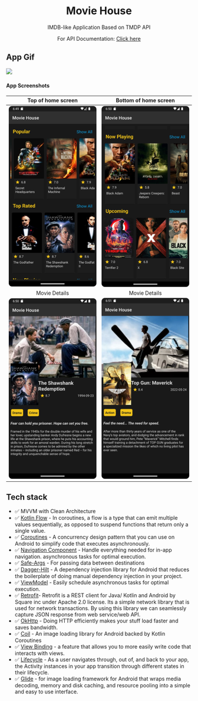<h1 align="center">Movie House</h1>

<p align="center">  
IMDB-like Application Based on TMDP API
<br/>
<p align="center">For API Documentation: <a href="https://developers.themoviedb.org/3/getting-started/introduction">Click here</a></p>
</p>


## App Gif
<img src="https://github.com/herdal06/Movie-House/blob/master/arts/app.gif?raw=true"  width="25%"/>


#### App Screenshots

| Top of home screen | Bottom of home screen | 
|:-:|:-:|
| <img src="https://github.com/herdal06/Movie-House/blob/master/screenshots/home_1.png?raw=true" alt="drawing" width="300"/> | <img src="https://github.com/herdal06/Movie-House/blob/master/screenshots/home_2.png?raw=true" alt="drawing" width="300"/> |
| Movie Details | Movie Details |
| <img src="https://github.com/herdal06/Movie-House/blob/master/screenshots/movie_details.png?raw=true" alt="drawing" width="300"/> | <img src="https://github.com/herdal06/Movie-House/blob/master/screenshots/movie_details_2.png?raw=true" alt="drawing" width="300"/> |

## Tech stack
* ✅ MVVM with Clean Architecture
* ✅ [Kotlin Flow][31] - In coroutines, a flow is a type that can emit multiple values sequentially, as opposed to suspend functions that return only a single value.
* ✅ [Coroutines][51] - A concurrency design pattern that you can use on Android to simplify code that executes asynchronously.
* ✅ [Navigation Component][24] - Handle everything needed for in-app navigation. asynchronous tasks for optimal execution.
* ✅ [Safe-Args][25] - For passing data between destinations
* ✅ [Dagger-Hilt][93] - A dependency injection library for Android that reduces the boilerplate of doing manual dependency injection in your project.
* ✅ [ViewModel][17] - Easily schedule asynchronous tasks for optimal execution.
* ✅ [Retrofit][90]- Retrofit is a REST client for Java/ Kotlin and Android by Square inc under Apache 2.0 license. Its a simple network library that is used for network transactions. By using this library we can seamlessly capture JSON response from web service/web API.
* ✅ [OkHttp][23] - Doing HTTP efficiently makes your stuff load faster and saves bandwidth.
* ✅ [Coil][92] - An image loading library for Android backed by Kotlin Coroutines
* ✅ [View Binding][11] - a feature that allows you to more easily write code that interacts with views.
* ✅ [Lifecycle][22] - As a user navigates through, out of, and back to your app, the Activity instances in your app transition through different states in their lifecycle.
* ✅ [Glide][23] - for image loading framework for Android that wraps media decoding, memory and disk caching, and resource pooling into a simple and easy to use interface.


[11]: https://developer.android.com/topic/libraries/view-binding
[92]: https://coil-kt.github.io/coil/
[93]: https://developer.android.com/jetpack/compose/libraries#hilt
[51]: https://developer.android.com/kotlin/coroutines
[90]: https://square.github.io/retrofit/
[31]: https://developer.android.com/kotlin/flow
[22]: https://developer.android.com/guide/components/activities/activity-lifecycle
[17]: https://developer.android.com/jetpack/compose/state#viewmodel-state
[23]: https://square.github.io/okhttp/
[24]: https://developer.android.com/guide/navigation/navigation-getting-started
[25]: https://developer.android.com/guide/navigation/navigation-pass-data
[23]: https://github.com/bumptech/glide
